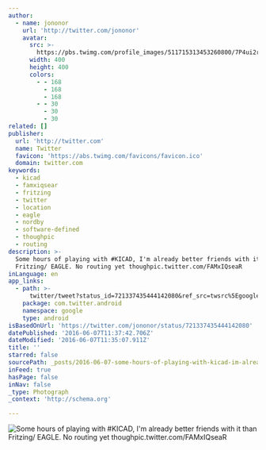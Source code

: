 ```yaml
---
author:
  - name: jononor
    url: 'http://twitter.com/jononor'
    avatar:
      src: >-
        https://pbs.twimg.com/profile_images/511715313453260800/7P4ui2rr_400x400.jpeg
      width: 400
      height: 400
      colors:
        - - 168
          - 168
          - 168
        - - 30
          - 30
          - 30
related: []
publisher:
  url: 'http://twitter.com'
  name: Twitter
  favicon: 'https://abs.twimg.com/favicons/favicon.ico'
  domain: twitter.com
keywords:
  - kicad
  - famxiqsear
  - fritzing
  - twitter
  - location
  - eagle
  - nordby
  - software-defined
  - thoughpic
  - routing
description: >-
  Some hours of playing with #KICAD, I'm already better friends with it than
  Fritzing/ EAGLE. No routing yet thoughpic.twitter.com/FAMxIQseaR
inLanguage: en
app_links:
  - path: >-
      twitter/tweet?status_id=721337435444142080&ref_src=twsrc%5Egoogle%7Ctwcamp%5Eandroidseo%7Ctwgr%5Estatus%7Ctwterm%5E721337435444142080
    package: com.twitter.android
    namespace: google
    type: android
isBasedOnUrl: 'https://twitter.com/jononor/status/721337435444142080'
datePublished: '2016-06-07T11:37:42.706Z'
dateModified: '2016-06-07T11:35:07.911Z'
title: ''
starred: false
sourcePath: _posts/2016-06-07-some-hours-of-playing-with-kicad-im-already-better-friend.md
inFeed: true
hasPage: false
inNav: false
_type: Photograph
_context: 'http://schema.org'

---
```

![Some hours of playing with #KICAD, I'm already better friends with it than Fritzing/ EAGLE. No routing yet thoughpic.twitter.com/FAMxIQseaR](https://pbs.twimg.com/media/CgK0kv4W4AIDrvc.png:large)